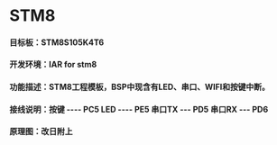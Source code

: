 # STM8

#### 目标板：STM8S105K4T6

#### 开发环境：IAR for stm8

#### 功能描述：STM8工程模板，BSP中现含有LED、串口、WIFI和按键中断。

#### 接线说明：按键  ---- PC5    LED ---- PE5    串口TX --- PD5    串口RX --- PD6

#### 原理图：改日附上
